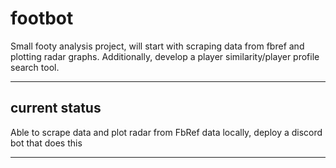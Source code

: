 # footbot

Small footy analysis project, will start with scraping data from fbref and plotting radar graphs. Additionally, develop a player similarity/player profile search tool.

------------------------------------------------

## current status

Able to scrape data and plot radar from FbRef data locally, deploy a discord bot that does this

------------------------------------------------
